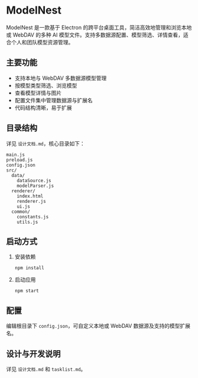 # ModelNest

ModelNest 是一款基于 Electron 的跨平台桌面工具，简洁高效地管理和浏览本地或 WebDAV 的多种 AI 模型文件。支持多数据源配置、模型筛选、详情查看，适合个人和团队模型资源管理。

## 主要功能

- 支持本地与 WebDAV 多数据源模型管理
- 按模型类型筛选、浏览模型
- 查看模型详情与图片
- 配置文件集中管理数据源与扩展名
- 代码结构清晰，易于扩展

## 目录结构

详见 `设计文档.md`，核心目录如下：

```
main.js
preload.js
config.json
src/
  data/
    dataSource.js
    modelParser.js
  renderer/
    index.html
    renderer.js
    ui.js
  common/
    constants.js
    utils.js
```

## 启动方式

1. 安装依赖

   ```
   npm install
   ```

2. 启动应用

   ```
   npm start
   ```

## 配置

编辑根目录下 `config.json`，可自定义本地或 WebDAV 数据源及支持的模型扩展名。

## 设计与开发说明

详见 `设计文档.md` 和 `tasklist.md`。